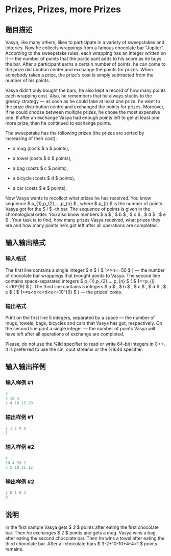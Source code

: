 # Prizes, Prizes, more Prizes

## 题目描述

Vasya, like many others, likes to participate in a variety of sweepstakes and lotteries. Now he collects wrappings from a famous chocolate bar "Jupiter". According to the sweepstake rules, each wrapping has an integer written on it — the number of points that the participant adds to his score as he buys the bar. After a participant earns a certain number of points, he can come to the prize distribution center and exchange the points for prizes. When somebody takes a prize, the prize's cost is simply subtracted from the number of his points.

Vasya didn't only bought the bars, he also kept a record of how many points each wrapping cost. Also, he remembers that he always stucks to the greedy strategy — as soon as he could take at least one prize, he went to the prize distribution centre and exchanged the points for prizes. Moreover, if he could choose between multiple prizes, he chose the most expensive one. If after an exchange Vasya had enough points left to get at least one more prize, then he continued to exchange points.

The sweepstake has the following prizes (the prizes are sorted by increasing of their cost):

- a mug (costs $ a $ points),

- a towel (costs $ b $ points),

- a bag (costs $ c $ points),

- a bicycle (costs $ d $ points),

- a car (costs $ e $ points).

Now Vasya wants to recollect what prizes he has received. You know sequence $ p_{1},p_{2},...,p_{n} $ , where $ p_{i} $ is the number of points Vasya got for the $ i $ -th bar. The sequence of points is given in the chronological order. You also know numbers $ a $ , $ b $ , $ c $ , $ d $ , $ e $ . Your task is to find, how many prizes Vasya received, what prizes they are and how many points he's got left after all operations are completed.

## 输入输出格式

### 输入格式

The first line contains a single integer $ n $ ( $ 1<=n<=50 $ ) — the number of chocolate bar wrappings that brought points to Vasya. The second line contains space-separated integers $ p_{1},p_{2},...,p_{n} $ ( $ 1<=p_{i}<=10^{9} $ ). The third line contains 5 integers $ a $ , $ b $ , $ c $ , $ d $ , $ e $ ( $ 1<=a&lt;b&lt;c&lt;d&lt;e<=10^{9} $ ) — the prizes' costs.

### 输出格式

Print on the first line 5 integers, separated by a space — the number of mugs, towels, bags, bicycles and cars that Vasya has got, respectively. On the second line print a single integer — the number of points Vasya will have left after all operations of exchange are completed.

Please, do not use the %lld specifier to read or write 64-bit integers in С++. It is preferred to use the cin, cout streams or the %I64d specifier.

## 输入输出样例

### 输入样例 #1

```cpp
3
3 10 4
2 4 10 15 20

```
### 输出样例 #1

```cpp
1 1 1 0 0 
1

```
### 输入样例 #2

```cpp
4
10 4 39 2
3 5 10 11 12

```
### 输出样例 #2

```cpp
3 0 1 0 3 
0

```
## 说明

In the first sample Vasya gets $ 3 $ points after eating the first chocolate bar. Then he exchanges $ 2 $ points and gets a mug. Vasya wins a bag after eating the second chocolate bar. Then he wins a towel after eating the third chocolate bar. After all chocolate bars $ 3-2+10-10+4-4=1 $ points remains.

